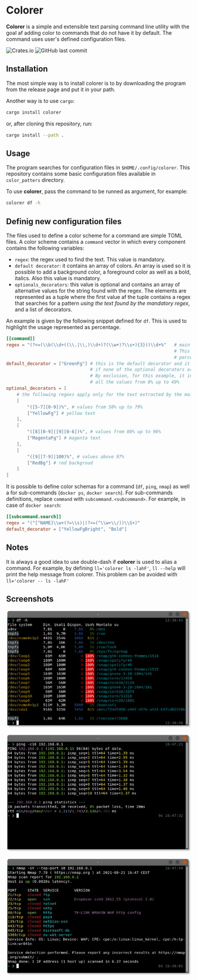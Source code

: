 # Colorer

**Colorer** is a simple and extensible text parsing command line utility with the goal af adding color to commands that do not have it by default.
The command uses user's defined configuration files.

![Crates.io](https://img.shields.io/crates/v/colorer)
![GitHub last commit](https://img.shields.io/github/last-commit/droppo/colorer)

## Installation

The most simple way is to install colorer is to by downloading the program from the release page and put it in your path.

Another way is to use `cargo`:

``` bash
cargo install colorer
```

or, after cloning this repository, run:
```bash
cargo install --path .
```

## Usage

The program searches for configuration files in ```$HOME/.config/colorer```. This repository contains some basic configuration files available in `color_patters` directory.

To use **colorer**, pass the command to be runned as argument, for example:
```bash
colorer df -h
```

## Definig new configuration files
The files used to define a color scheme for a command are simple TOML files. A color scheme contains a `command` vector in which every component contains the following variables:  
- `regex`: the regex used to find the text. This value is mandatory.  
- `default decorator`: it contains an array of colors. An array is used so it is possible to add a background color, a foreground color as well as a bold, italics. Also this value is mandatory.  
- `optionals_decorators`: this value is optional and contains an array of alternative values for the string found with the regex. The elements are represented as a tuple where the first value af the tuple contains a regex that searches for a pattern *using the text found by the mandatory regex*, and a list of decorators.  


An example is given by the following snippet defined for `df`. This is used to highlight the usage represented as percentage.
``` toml
[[command]]
regex = "(?<=(\\b(\\d+((\\.|\\,)\\d+)?(\\w+)?\\s+){3}))\\d+%"   # main regex.
                                                                # This searches for all
                                                                # percentages
default_decorator = ["GreenFg"] # this is the default decorator and it is used 
                                # if none of the optional decorators are used.
                                # By exclusion, for this example, it includes 
                                # all the values from 0% up to 49%
optional_decorators = [
    # the following regexs apply only for the text extracted by the main regex
    [
        "([5-7][0-9])%", # values from 50% up to 79%
        ["YellowFg"] # yellow text
    ], 
    [
        "([8][0-9]|[9][0-6])%", # values from 80% up to 96%
        ["MagentaFg"] # magenta text
    ], 
    [
        "([9][7-9]|100)%", # values above 97%
        ["RedBg"] # red backgroud
    ]
]
```


It is possible to define color schemas for a command (`df`, `ping`, `nmap`) as well a for sub-commands (`docker ps`, `docker search`). For sub-commands definitions, replace `command` with `subcommand.<subcommand>`. For example, in case of `docker search`:

``` toml
[[subcommand.search]]
regex = "(^[^NAME]\\w+(?=\\s)|(?<=(^\\w+\\/))\\S+)"
default_decorator = ["YellowFgBright", "Bold"]
```


## Notes

It is always a good idea to use double-dash if **colorer** is used to alias a command.
For example, by defining `ll='colorer ls -lahF'`, `ll --help` will print the help message from colorer. This problem can be avoided with `ll='colorer -- ls -lahF'`

## Screenshots

![df screenshot](screenshots/df.png)

![ping screenshot](screenshots/ping.png)

![nmap screenshot](screenshots/nmap.png)
